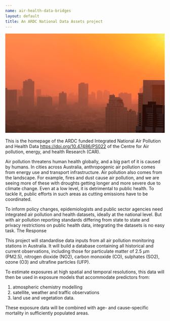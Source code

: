 ```yaml
---
name: air-health-data-bridges
layout: default
title: An ARDC National Data Assets project
---
```



![pic](assets/800-x-500px-air-pollution-580x360.png)

This is the homepage of the ARDC funded Integrated National Air Pollution and Health Data https://doi.org/10.47486/PS022 of the Centre for Air pollution, energy, and health Research (CAR).

Air pollution threatens human health globally, and a big part of it is caused by humans. In cities across Australia, anthropogenic air pollution comes from energy use and transport infrastructure. Air pollution also comes from the landscape. For example, fires and dust cause air pollution, and we are seeing more of these with droughts getting longer and more severe due to climate change. Even at a low level, it is detrimental to public health. To tackle it, public efforts in such areas as cutting emissions have to be coordinated.

To inform policy changes, epidemiologists and public sector agencies need integrated air pollution and health datasets, ideally at the national level. But with air pollution reporting standards differing from state to state and privacy restrictions on public health data, integrating the datasets is no easy task.
The Response

This project will standardise data inputs from all air pollution monitoring stations in Australia. It will build a database containing all historical and current observations, including those for particulate matter of 2.5 µm (PM2.5), nitrogen dioxide (NO2), carbon monoxide (CO), sulphates (SO2), ozone (O3) and ultrafine particles (UFP).

To estimate exposures at high spatial and temporal resolutions, this data will then be used in exposure models that accommodate predictors from: 

1.    atmospheric chemistry modelling 
1.    satellite, weather and traffic observations 
1.    land use and vegetation data. 

These exposure data will be combined with age- and cause-specific mortality in sufficiently populated areas.

